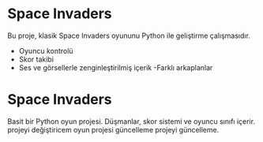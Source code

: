 # Space Invaders

Bu proje, klasik Space Invaders oyununu Python ile geliştirme çalışmasıdır. 
- Oyuncu kontrolü
- Skor takibi
- Ses ve görsellerle zenginleştirilmiş içerik
-Farklı arkaplanlar 
# Space Invaders
Basit bir Python oyun projesi. Düşmanlar, skor sistemi ve oyuncu sınıfı içerir.
projeyi değiştiricem
oyun projesi güncelleme
projeyi güncelleme.